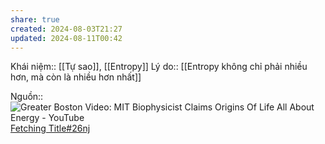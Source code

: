 ```yaml
---
share: true
created: 2024-08-03T21:27
updated: 2024-08-11T00:42
---
```

Khái niệm:: [[Tự sao]], [[Entropy]]
Lý do:: [[Entropy không chỉ phải nhiều hơn, mà còn là nhiều hơn nhất]]

Nguồn:: ![Greater Boston Video: MIT Biophysicist Claims Origins Of Life All About Energy - YouTube](https://www.youtube.com/watch?v=ka8573QQKW4)
[Fetching Title#26nj](https://www.quantamagazine.org/a-new-thermodynamics-theory-of-the-origin-of-life-20140122)
